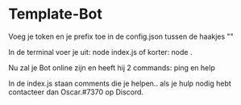 # Template-Bot

Voeg je token en je prefix toe in de config.json tussen de haakjes ""

In de terminal voer je uit: node index.js
                 of korter: node . 
                
Nu zal je Bot online zijn en heeft hij 2 commands: ping en help

In de index.js staan comments die je helpen.. als je hulp nodig hebt contacteer dan Oscar.#7370 op Discord.
